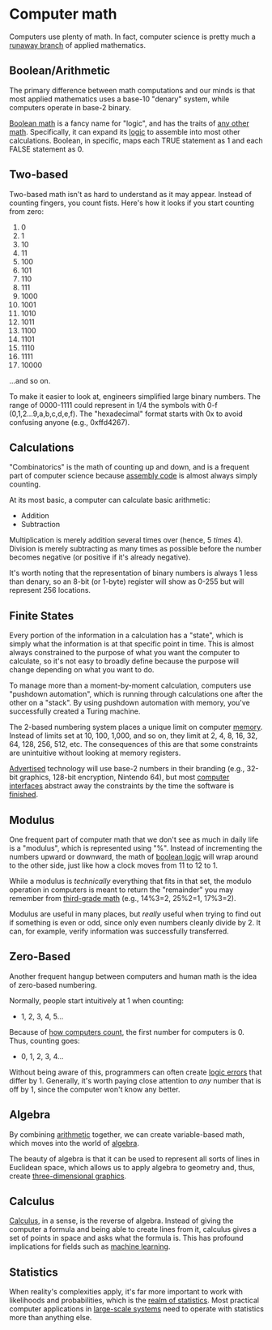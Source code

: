 
# Computer math

Computers use plenty of math. In fact, computer science is pretty much a [runaway branch](https://notageni.us/math/) of applied mathematics.

## Boolean/Arithmetic

The primary difference between math computations and our minds is that most applied mathematics uses a base-10 "denary" system, while computers operate in base-2 binary.

[Boolean math](logic-cs.md) is a fancy name for "logic", and has the traits of [any other math](math.md). Specifically, it can expand its [logic](logic.md) to assemble into most other calculations. Boolean, in specific, maps each TRUE statement as 1 and each FALSE statement as 0.

## Two-based

Two-based math isn't as hard to understand as it may appear. Instead of counting fingers, you count fists. Here's how it looks if you start counting from zero:

1. 0
2. 1
3. 10
4. 11
5. 100
6. 101
7. 110
8. 111
9. 1000
10. 1001
11. 1010
12. 1011
13. 1100
14. 1101
15. 1110
16. 1111
17. 10000

...and so on.

To make it easier to look at, engineers simplified large binary numbers. The range of 0000-1111 could represent in 1/4 the symbols with 0-f (0,1,2...9,a,b,c,d,e,f). The "hexadecimal" format starts with 0x to avoid confusing anyone (e.g., 0xffd4267).

## Calculations

"Combinatorics" is the math of counting up and down, and is a frequent part of computer science because [assembly code](programming-assembly.md) is almost always simply counting.

At its most basic, a computer can calculate basic arithmetic:

- Addition
- Subtraction

Multiplication is merely addition several times over (hence, 5 *times* 4). Division is merely subtracting as many times as possible before the number becomes negative (or positive if it's already negative).

It's worth noting that the representation of binary numbers is always 1 less than denary, so an 8-bit (or 1-byte) register will show as 0-255 but will represent 256 locations.

## Finite States

Every portion of the information in a calculation has a "state", which is simply what the information is at that specific point in time. This is almost always constrained to the purpose of what you want the computer to calculate, so it's not easy to broadly define because the purpose will change depending on what you want to do.

To manage more than a moment-by-moment calculation, computers use "pushdown automation", which is running through calculations one after the other on a "stack". By using pushdown automation with memory, you've successfully created a Turing machine.

The 2-based numbering system places a unique limit on computer [memory](computers-memory.md). Instead of limits set at 10, 100, 1,000, and so on, they limit at 2, 4, 8, 16, 32, 64, 128, 256, 512, etc. The consequences of this are that some constraints are unintuitive without looking at memory registers.

[Advertised](marketing.md) technology will use base-2 numbers in their branding (e.g., 32-bit graphics, 128-bit encryption, Nintendo 64), but most [computer interfaces](design-uxui.md) abstract away the constraints by the time the software is [finished](computers-software-versionctrl.md).

## Modulus

One frequent part of computer math that we don't see as much in daily life is a "modulus", which is represented using "%". Instead of incrementing the numbers upward or downward, the math of [boolean logic](logic-cs.md) will wrap around to the other side, just like how a clock moves from 11 to 12 to 1.

While a modulus is *technically* everything that fits in that set, the modulo operation in computers is meant to return the "remainder" you may remember from [third-grade math](math-algebra.md) (e.g., 14%3=2, 25%2=1, 17%3=2).

Modulus are useful in many places, but *really* useful when trying to find out if something is even or odd, since only even numbers cleanly divide by 2. It can, for example, verify information was successfully transferred.

## Zero-Based

Another frequent hangup between computers and human math is the idea of zero-based numbering.

Normally, people start intuitively at 1 when counting:

- 1, 2, 3, 4, 5...

Because of [how computers count](computers-alu.md), the first number for computers is 0. Thus, counting goes:

- 0, 1, 2, 3, 4...

Without being aware of this, programmers can often create [logic errors](computers-software-redesign.md) that differ by 1. Generally, it's worth paying close attention to *any* number that is off by 1, since the computer won't know any better.

## Algebra

By combining [arithmetic](math.md) together, we can create variable-based math, which moves into the world of [algebra](math-algebra-cs.md).

The beauty of algebra is that it can be used to represent all sorts of lines in Euclidean space, which allows us to apply algebra to geometry and, thus, create [three-dimensional graphics](graphics.md).

## Calculus

[Calculus](math-calc-cs.md), in a sense, is the reverse of algebra. Instead of giving the computer a formula and being able to create lines from it, calculus gives a set of points in space and asks what the formula is. This has profound implications for fields such as [machine learning](computers-ai-ml.md).

## Statistics

When reality's complexities apply, it's far more important to work with likelihoods and probabilities, which is the [realm of statistics](math-stat-cs.md). Most practical computer applications in [large-scale systems](computers-distsys-enterprise.md) need to operate with statistics more than anything else.
